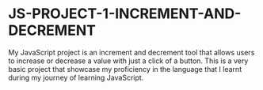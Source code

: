 # JS-PROJECT-1-INCREMENT-AND-DECREMENT
My JavaScript project is an increment and decrement tool that allows users to increase or decrease a value with just a click of a button. This is a very basic project that showcase my proficiency in the language that I learnt during my journey of learning JavaScript.
